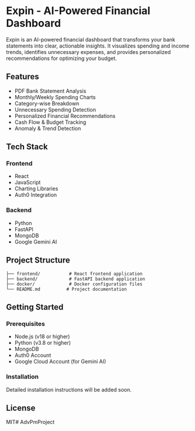 # Expin - AI-Powered Financial Dashboard

Expin is an AI-powered financial dashboard that transforms your bank statements into clear, actionable insights. It visualizes spending and income trends, identifies unnecessary expenses, and provides personalized recommendations for optimizing your budget.

## Features

- PDF Bank Statement Analysis
- Monthly/Weekly Spending Charts
- Category-wise Breakdown
- Unnecessary Spending Detection
- Personalized Financial Recommendations
- Cash Flow & Budget Tracking
- Anomaly & Trend Detection

## Tech Stack

### Frontend
- React
- JavaScript
- Charting Libraries
- Auth0 Integration

### Backend
- Python
- FastAPI
- MongoDB
- Google Gemini AI

## Project Structure

```
├── frontend/           # React frontend application
├── backend/            # FastAPI backend application
├── docker/             # Docker configuration files
└── README.md          # Project documentation
```

## Getting Started

### Prerequisites
- Node.js (v18 or higher)
- Python (v3.8 or higher)
- MongoDB
- Auth0 Account
- Google Cloud Account (for Gemini AI)

### Installation
Detailed installation instructions will be added soon.

## License
MIT# AdvPmProject
